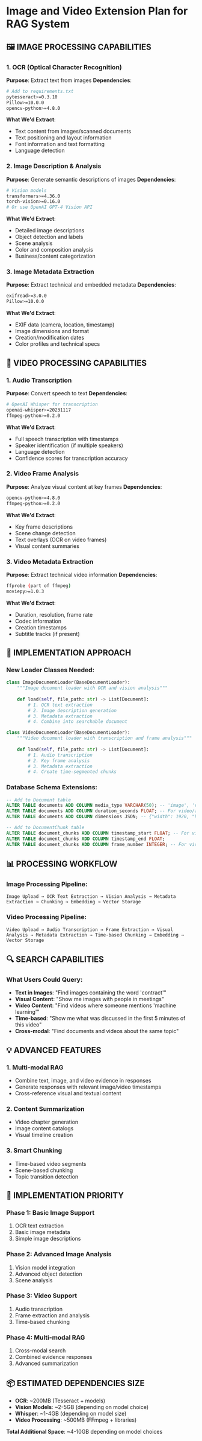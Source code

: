 # Image and Video Extension Plan for RAG System

## 🖼️ IMAGE PROCESSING CAPABILITIES

### 1. OCR (Optical Character Recognition)
**Purpose**: Extract text from images
**Dependencies**: 
```bash
# Add to requirements.txt
pytesseract>=0.3.10
Pillow>=10.0.0
opencv-python>=4.8.0
```

**What We'd Extract**:
- Text content from images/scanned documents
- Text positioning and layout information
- Font information and text formatting
- Language detection

### 2. Image Description & Analysis
**Purpose**: Generate semantic descriptions of images
**Dependencies**:
```bash
# Vision models
transformers>=4.36.0
torch-vision>=0.16.0
# Or use OpenAI GPT-4 Vision API
```

**What We'd Extract**:
- Detailed image descriptions
- Object detection and labels
- Scene analysis
- Color and composition analysis
- Business/content categorization

### 3. Image Metadata Extraction
**Purpose**: Extract technical and embedded metadata
**Dependencies**:
```bash
exifread>=3.0.0
Pillow>=10.0.0
```

**What We'd Extract**:
- EXIF data (camera, location, timestamp)
- Image dimensions and format
- Creation/modification dates
- Color profiles and technical specs

## 🎥 VIDEO PROCESSING CAPABILITIES

### 1. Audio Transcription
**Purpose**: Convert speech to text
**Dependencies**:
```bash
# OpenAI Whisper for transcription
openai-whisper>=20231117
ffmpeg-python>=0.2.0
```

**What We'd Extract**:
- Full speech transcription with timestamps
- Speaker identification (if multiple speakers)
- Language detection
- Confidence scores for transcription accuracy

### 2. Video Frame Analysis
**Purpose**: Analyze visual content at key frames
**Dependencies**:
```bash
opencv-python>=4.8.0
ffmpeg-python>=0.2.0
```

**What We'd Extract**:
- Key frame descriptions
- Scene change detection
- Text overlays (OCR on video frames)
- Visual content summaries

### 3. Video Metadata Extraction
**Purpose**: Extract technical video information
**Dependencies**:
```bash
ffprobe (part of ffmpeg)
moviepy>=1.0.3
```

**What We'd Extract**:
- Duration, resolution, frame rate
- Codec information
- Creation timestamps
- Subtitle tracks (if present)

## 🔧 IMPLEMENTATION APPROACH

### New Loader Classes Needed:

```python
class ImageDocumentLoader(BaseDocumentLoader):
    """Image document loader with OCR and vision analysis"""
    
    def load(self, file_path: str) -> List[Document]:
        # 1. OCR text extraction
        # 2. Image description generation
        # 3. Metadata extraction
        # 4. Combine into searchable document

class VideoDocumentLoader(BaseDocumentLoader):
    """Video document loader with transcription and frame analysis"""
    
    def load(self, file_path: str) -> List[Document]:
        # 1. Audio transcription
        # 2. Key frame analysis
        # 3. Metadata extraction
        # 4. Create time-segmented chunks
```

### Database Schema Extensions:

```sql
-- Add to Document table
ALTER TABLE documents ADD COLUMN media_type VARCHAR(50); -- 'image', 'video', 'audio'
ALTER TABLE documents ADD COLUMN duration_seconds FLOAT; -- For video/audio
ALTER TABLE documents ADD COLUMN dimensions JSON; -- {"width": 1920, "height": 1080}

-- Add to DocumentChunk table  
ALTER TABLE document_chunks ADD COLUMN timestamp_start FLOAT; -- For video segments
ALTER TABLE document_chunks ADD COLUMN timestamp_end FLOAT;
ALTER TABLE document_chunks ADD COLUMN frame_number INTEGER; -- For video frames
```

## 📊 PROCESSING WORKFLOW

### Image Processing Pipeline:
```
Image Upload → OCR Text Extraction → Vision Analysis → Metadata Extraction → Chunking → Embedding → Vector Storage
```

### Video Processing Pipeline:
```
Video Upload → Audio Transcription → Frame Extraction → Visual Analysis → Metadata Extraction → Time-based Chunking → Embedding → Vector Storage
```

## 🔍 SEARCH CAPABILITIES

### What Users Could Query:
- **Text in Images**: "Find images containing the word 'contract'"
- **Visual Content**: "Show me images with people in meetings"
- **Video Content**: "Find videos where someone mentions 'machine learning'"
- **Time-based**: "Show me what was discussed in the first 5 minutes of this video"
- **Cross-modal**: "Find documents and videos about the same topic"

## 💡 ADVANCED FEATURES

### 1. Multi-modal RAG
- Combine text, image, and video evidence in responses
- Generate responses with relevant image/video timestamps
- Cross-reference visual and textual content

### 2. Content Summarization
- Video chapter generation
- Image content catalogs
- Visual timeline creation

### 3. Smart Chunking
- Time-based video segments
- Scene-based chunking
- Topic transition detection

## 🚀 IMPLEMENTATION PRIORITY

### Phase 1: Basic Image Support
1. OCR text extraction
2. Basic image metadata
3. Simple image descriptions

### Phase 2: Advanced Image Analysis
1. Vision model integration
2. Advanced object detection
3. Scene analysis

### Phase 3: Video Support
1. Audio transcription
2. Frame extraction and analysis
3. Time-based chunking

### Phase 4: Multi-modal RAG
1. Cross-modal search
2. Combined evidence responses
3. Advanced summarization

## 📦 ESTIMATED DEPENDENCIES SIZE
- **OCR**: ~200MB (Tesseract + models)
- **Vision Models**: ~2-5GB (depending on model choice)
- **Whisper**: ~1-4GB (depending on model size)
- **Video Processing**: ~500MB (FFmpeg + libraries)

**Total Additional Space**: ~4-10GB depending on model choices 
